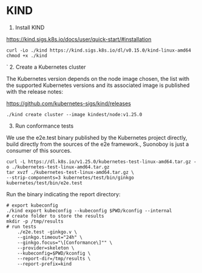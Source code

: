 # KIND

1. Install KIND

https://kind.sigs.k8s.io/docs/user/quick-start/#installation

```
curl -Lo ./kind https://kind.sigs.k8s.io/dl/v0.15.0/kind-linux-amd64
chmod +x ./kind
```
`
2. Create a Kubernetes cluster

The Kubernetes version depends on the node image chosen, the list with the supported
Kubernetes versions and its associated image is published with the release notes:

https://github.com/kubernetes-sigs/kind/releases

```
./kind create cluster --image kindest/node:v1.25.0
```

3. Run conformance tests

We use the e2e.test binary published by the Kubernetes project directly, build
directly from the sources of the e2e framework., Suonoboy is just a consumer of this sources.

```
curl -L https://dl.k8s.io/v1.25.0/kubernetes-test-linux-amd64.tar.gz -o ./kubernetes-test-linux-amd64.tar.gz
tar xvzf ./kubernetes-test-linux-amd64.tar.gz \
--strip-components=3 kubernetes/test/bin/ginkgo kubernetes/test/bin/e2e.test
```

Run the binary indicating the report directory:

```
# export kubeconfig
./kind export kubeconfig --kubeconfig $PWD/kconfig --internal
# create folder to store the results
mkdir -p /tmp/results
# run tests
    ./e2e.test -ginkgo.v \
    --ginkgo.timeout="24h" \
    --ginkgo.focus="\[Conformance\]"" \
    --provider=skeleton \
    --kubeconfig=$PWD/kconfig \
    --report-dir=/tmp/results \
    --report-prefix=kind
```
